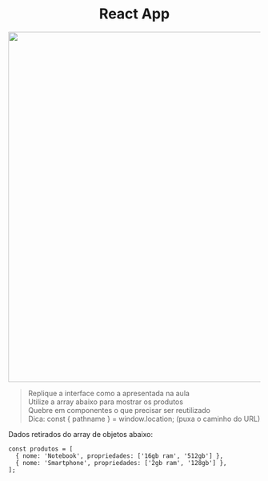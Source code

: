 <h1 align="center">React App</h1>

<p align="center" >
<img width="700px" src="https://user-images.githubusercontent.com/62842327/88689043-67b65900-d0d0-11ea-9557-59578a091026.gif">
</p>

> Replique a interface como a apresentada na aula <br/>
> Utilize a array abaixo para mostrar os produtos <br/>
> Quebre em componentes o que precisar ser reutilizado <br/>
> Dica: const { pathname } = window.location; (puxa o caminho do URL) <br/>

<p>
Dados retirados do array de objetos abaixo:
</p>


```
const produtos = [
  { nome: 'Notebook', propriedades: ['16gb ram', '512gb'] },
  { nome: 'Smartphone', propriedades: ['2gb ram', '128gb'] },
];

 ```
